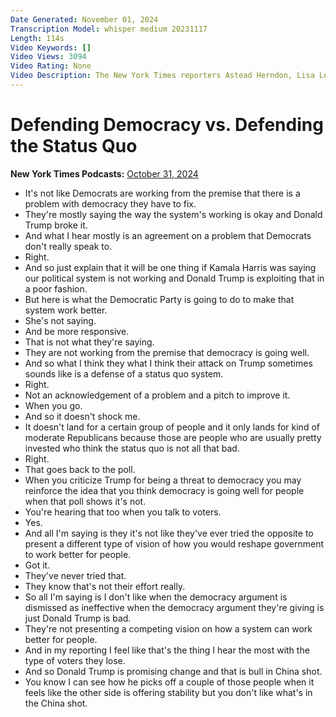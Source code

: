 ```yaml
---
Date Generated: November 01, 2024
Transcription Model: whisper medium 20231117
Length: 114s
Video Keywords: []
Video Views: 3094
Video Rating: None
Video Description: The New York Times reporters Astead Herndon, Lisa Lerer and Shane Goldmacher speak with Michael Barbaro, host of "The Daily," about an issue Democrats and Republicans agree on: Democracy isn’t working.
---
```


# Defending Democracy vs. Defending the Status Quo
**New York Times Podcasts:** [October 31, 2024](https://www.youtube.com/watch?v=Xp1RD6gQmL0)
*  It's not like Democrats are working from the premise that there is a problem with democracy they have to fix.
*  They're mostly saying the way the system's working is okay and Donald Trump broke it.
*  And what I hear mostly is an agreement on a problem that Democrats don't really speak to.
*  Right.
*  And so just explain that it will be one thing if Kamala Harris was saying our political system is not working and Donald Trump is exploiting that in a poor fashion.
*  But here is what the Democratic Party is going to do to make that system work better.
*  She's not saying.
*  And be more responsive.
*  That is not what they're saying.
*  They are not working from the premise that democracy is going well.
*  And so what I think they what I think their attack on Trump sometimes sounds like is a defense of a status quo system.
*  Right.
*  Not an acknowledgement of a problem and a pitch to improve it.
*  When you go.
*  And so it doesn't shock me.
*  It doesn't land for a certain group of people and it only lands for kind of moderate Republicans because those are people who are usually pretty invested who think the status quo is not all that bad.
*  Right.
*  That goes back to the poll.
*  When you criticize Trump for being a threat to democracy you may reinforce the idea that you think democracy is going well for people when that poll shows it's not.
*  You're hearing that too when you talk to voters.
*  Yes.
*  And all I'm saying is they it's not like they've ever tried the opposite to present a different type of vision of how you would reshape government to work better for people.
*  Got it.
*  They've never tried that.
*  They know that's not their effort really.
*  So all I'm saying is I don't like when the democracy argument is dismissed as ineffective when the democracy argument they're giving is just Donald Trump is bad.
*  They're not presenting a competing vision on how a system can work better for people.
*  And in my reporting I feel like that's the thing I hear the most with the type of voters they lose.
*  And so Donald Trump is promising change and that is bull in China shot.
*  You know I can see how he picks off a couple of those people when it feels like the other side is offering stability but you don't like what's in the China shot.
